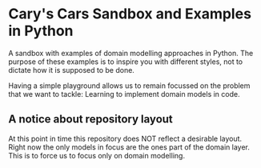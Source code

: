 # Cary's Cars Sandbox and Examples in Python

A sandbox with examples of domain modelling approaches in Python.
The purpose of these examples is to inspire you with different styles, not to dictate how it is supposed to be done.

Having a simple playground allows us to remain focussed on the problem that we want to tackle:
Learning to implement domain models in code.

## A notice about repository layout

At this point in time this repository does NOT reflect a desirable layout.
Right now the only models in focus are the ones part of the domain layer.
This is to force us to focus only on domain modelling.
